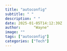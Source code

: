 ```yaml
---
title: "autoconfig"
subtitle: " "
description: " "
date: 2025-01-05T14:12:39Z
author:      "Wayne"
image: ""
tags: ["autoconfig"]
categories: ["Tech"]
---
```

